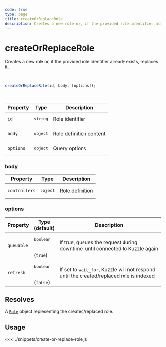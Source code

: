 ```yaml
---
code: true
type: page
title: createOrReplaceRole
description: Creates a new role or, if the provided role identifier already exists, replaces it.
---
```


# createOrReplaceRole

Creates a new role or, if the provided role identifier already exists, replaces it.

<br />

```js
createOrReplaceRole(id, body, [options]);
```

<br />

| Property | Type | Description |
| --- | --- | --- |
| `id` | <pre>string</pre> | Role identifier |
| `body` | <pre>object</pre> | Role definition content |
| `options` | <pre>object</pre> | Query options |

### body

| Property | Type | Description |
| --- | --- | --- |
| `controllers` | <pre>object</pre> | [Role definition](/core/2/guides/essentials/security#defining-roles) |

### options

| Property | Type<br />(default) | Description |
| --- | --- | --- |
| `queuable` | <pre>boolean</pre><br />(`true`) | If true, queues the request during downtime, until connected to Kuzzle again |
| `refresh` | <pre>boolean</pre><br />(`false`) | If set to `wait_for`, Kuzzle will not respond until the created/replaced role is indexed |

## Resolves

A [`Role`](/sdk/js/7/core-classes/role) object representing the created/replaced role.

## Usage

<<< ./snippets/create-or-replace-role.js
